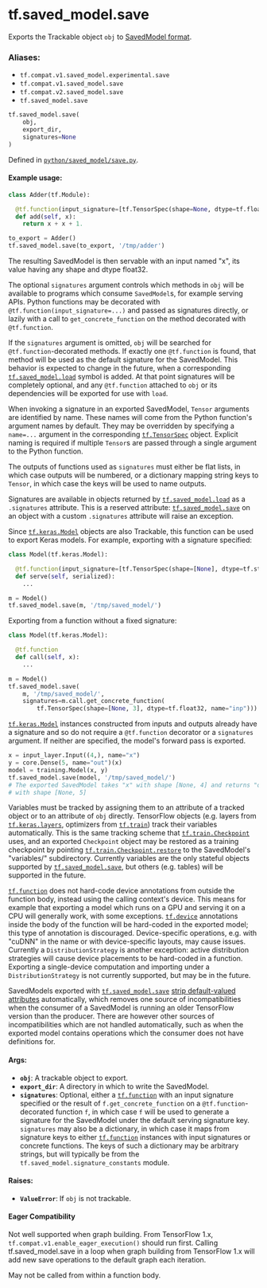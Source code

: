 <div itemscope itemtype="http://developers.google.com/ReferenceObject">
<meta itemprop="name" content="tf.saved_model.save" />
<meta itemprop="path" content="Stable" />
</div>

# tf.saved_model.save

Exports the Trackable object `obj` to [SavedModel format](https://github.com/tensorflow/tensorflow/blob/master/tensorflow/python/saved_model/README.md).

### Aliases:

* `tf.compat.v1.saved_model.experimental.save`
* `tf.compat.v1.saved_model.save`
* `tf.compat.v2.saved_model.save`
* `tf.saved_model.save`

``` python
tf.saved_model.save(
    obj,
    export_dir,
    signatures=None
)
```



Defined in [`python/saved_model/save.py`](/code/stable/tensorflow/python/saved_model/save.py).

<!-- Placeholder for "Used in" -->


#### Example usage:



```python
class Adder(tf.Module):

  @tf.function(input_signature=[tf.TensorSpec(shape=None, dtype=tf.float32)])
  def add(self, x):
    return x + x + 1.

to_export = Adder()
tf.saved_model.save(to_export, '/tmp/adder')
```

The resulting SavedModel is then servable with an input named "x", its value
having any shape and dtype float32.

The optional `signatures` argument controls which methods in `obj` will be
available to programs which consume `SavedModel`s, for example serving
APIs. Python functions may be decorated with
`@tf.function(input_signature=...)` and passed as signatures directly, or
lazily with a call to `get_concrete_function` on the method decorated with
`@tf.function`.

If the `signatures` argument is omitted, `obj` will be searched for
`@tf.function`-decorated methods. If exactly one `@tf.function` is found, that
method will be used as the default signature for the SavedModel. This behavior
is expected to change in the future, when a corresponding
<a href="../../tf/saved_model/load.md"><code>tf.saved_model.load</code></a> symbol is added. At that point signatures will be
completely optional, and any `@tf.function` attached to `obj` or its
dependencies will be exported for use with `load`.

When invoking a signature in an exported SavedModel, `Tensor` arguments are
identified by name. These names will come from the Python function's argument
names by default. They may be overridden by specifying a `name=...` argument
in the corresponding <a href="../../tf/TensorSpec.md"><code>tf.TensorSpec</code></a> object. Explicit naming is required if
multiple `Tensor`s are passed through a single argument to the Python
function.

The outputs of functions used as `signatures` must either be flat lists, in
which case outputs will be numbered, or a dictionary mapping string keys to
`Tensor`, in which case the keys will be used to name outputs.

Signatures are available in objects returned by <a href="../../tf/saved_model/load.md"><code>tf.saved_model.load</code></a> as a
`.signatures` attribute. This is a reserved attribute: <a href="../../tf/saved_model/save.md"><code>tf.saved_model.save</code></a>
on an object with a custom `.signatures` attribute will raise an exception.

Since <a href="../../tf/keras/Model.md"><code>tf.keras.Model</code></a> objects are also Trackable, this function can be
used to export Keras models. For example, exporting with a signature
specified:

```python
class Model(tf.keras.Model):

  @tf.function(input_signature=[tf.TensorSpec(shape=[None], dtype=tf.string)])
  def serve(self, serialized):
    ...

m = Model()
tf.saved_model.save(m, '/tmp/saved_model/')
```

Exporting from a function without a fixed signature:

```python
class Model(tf.keras.Model):

  @tf.function
  def call(self, x):
    ...

m = Model()
tf.saved_model.save(
    m, '/tmp/saved_model/',
    signatures=m.call.get_concrete_function(
        tf.TensorSpec(shape=[None, 3], dtype=tf.float32, name="inp")))
```

<a href="../../tf/keras/Model.md"><code>tf.keras.Model</code></a> instances constructed from inputs and outputs already have a
signature and so do not require a `@tf.function` decorator or a `signatures`
argument. If neither are specified, the model's forward pass is exported.

```python
x = input_layer.Input((4,), name="x")
y = core.Dense(5, name="out")(x)
model = training.Model(x, y)
tf.saved_model.save(model, '/tmp/saved_model/')
# The exported SavedModel takes "x" with shape [None, 4] and returns "out"
# with shape [None, 5]
```

Variables must be tracked by assigning them to an attribute of a tracked
object or to an attribute of `obj` directly. TensorFlow objects (e.g. layers
from <a href="../../tf/keras/layers.md"><code>tf.keras.layers</code></a>, optimizers from <a href="../../tf/train.md"><code>tf.train</code></a>) track their variables
automatically. This is the same tracking scheme that <a href="../../tf/train/Checkpoint.md"><code>tf.train.Checkpoint</code></a>
uses, and an exported `Checkpoint` object may be restored as a training
checkpoint by pointing <a href="../../tf/train/Checkpoint.md#restore"><code>tf.train.Checkpoint.restore</code></a> to the SavedModel's
"variables/" subdirectory. Currently variables are the only stateful objects
supported by <a href="../../tf/saved_model/save.md"><code>tf.saved_model.save</code></a>, but others (e.g. tables) will be supported
in the future.

<a href="../../tf/function.md"><code>tf.function</code></a> does not hard-code device annotations from outside the function
body, instead using the calling context's device. This means for example that
exporting a model which runs on a GPU and serving it on a CPU will generally
work, with some exceptions. <a href="../../tf/device.md"><code>tf.device</code></a> annotations inside the body of the
function will be hard-coded in the exported model; this type of annotation is
discouraged. Device-specific operations, e.g. with "cuDNN" in the name or with
device-specific layouts, may cause issues. Currently a `DistributionStrategy`
is another exception: active distribution strategies will cause device
placements to be hard-coded in a function. Exporting a single-device
computation and importing under a `DistributionStrategy` is not currently
supported, but may be in the future.

SavedModels exported with <a href="../../tf/saved_model/save.md"><code>tf.saved_model.save</code></a> [strip default-valued
attributes](https://github.com/tensorflow/tensorflow/blob/master/tensorflow/python/saved_model/README.md#stripping-default-valued-attributes)
automatically, which removes one source of incompatibilities when the consumer
of a SavedModel is running an older TensorFlow version than the
producer. There are however other sources of incompatibilities which are not
handled automatically, such as when the exported model contains operations
which the consumer does not have definitions for.

#### Args:


* <b>`obj`</b>: A trackable object to export.
* <b>`export_dir`</b>: A directory in which to write the SavedModel.
* <b>`signatures`</b>: Optional, either a <a href="../../tf/function.md"><code>tf.function</code></a> with an input signature
  specified or the result of `f.get_concrete_function` on a
  `@tf.function`-decorated function `f`, in which case `f` will be used to
  generate a signature for the SavedModel under the default serving
  signature key. `signatures` may also be a dictionary, in which case it
  maps from signature keys to either <a href="../../tf/function.md"><code>tf.function</code></a> instances with input
  signatures or concrete functions. The keys of such a dictionary may be
  arbitrary strings, but will typically be from the
  `tf.saved_model.signature_constants` module.


#### Raises:


* <b>`ValueError`</b>: If `obj` is not trackable.



#### Eager Compatibility
Not well supported when graph building. From TensorFlow 1.x,
`tf.compat.v1.enable_eager_execution()` should run first. Calling
tf.saved_model.save in a loop when graph building from TensorFlow 1.x will
add new save operations to the default graph each iteration.

May not be called from within a function body.


